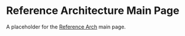 # Reference Architecture Main Page

A placeholder for the [Reference Arch](http://reference-arch.github.io) main page.
